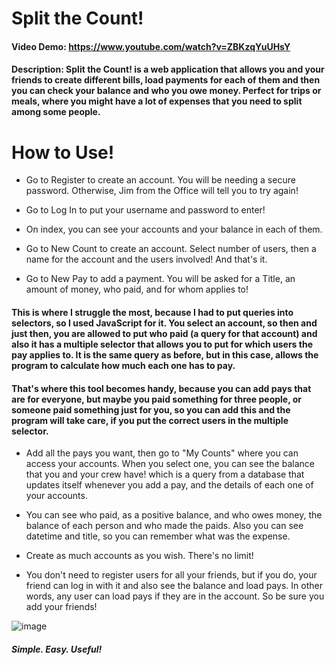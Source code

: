 # Split the Count!
#### Video Demo: https://www.youtube.com/watch?v=ZBKzqYuUHsY
#### Description: Split the Count! is a web application that allows you and your friends to create different bills, load payments for each of them and then you can check your balance and who you owe money. Perfect for trips or meals, where you might have a lot of expenses that you need to split among some people.

# How to Use!

- Go to Register to create an account. You will be needing a secure password. Otherwise, Jim from the Office will tell you to try again!

- Go to Log In to put your username and password to enter!

- On index, you can see your accounts and your balance in each of them.

- Go to New Count to create an account. Select number of users, then a name for the account and the users involved! And that's it.

- Go to New Pay to add a payment. You will be asked for a Title, an amount of money, who paid, and for whom applies to!

#### This is where I struggle the most, because I had to put queries into selectors, so I used JavaScript for it. You select an account, so then and just then, you are allowed to put who paid (a query for that account) and also it has a multiple selector that allows you to put for which users the pay applies to. It is the same query as before, but in this case, allows the program to calculate how much each one has to pay.

#### That's where this tool becomes handy, because you can add pays that are for everyone, but maybe you paid something for three people, or someone paid something just for you, so you can add this and the program will take care, if you put the correct users in the multiple selector.

- Add all the pays you want, then go to "My Counts" where you can access your accounts. When you select one, you can see the balance that you and your crew have! which is a query from a database that updates itself whenever you add a pay, and the details of each one of your accounts. 

- You can see who paid, as a positive balance, and who owes money, the balance of each person and who made the paids. Also you can see datetime and title, so you can remember what was the expense.

- Create as much accounts as you wish. There's no limit!

- You don't need to register users for all your friends, but if you do, your friend can log in with it and also see the balance and load pays. In other words, any user can load pays if they are in the account. So be sure you add your friends!

![image](https://user-images.githubusercontent.com/63516957/110690810-1a03e200-81c3-11eb-8f75-10151b546a4c.png)


##### Simple. Easy. Useful!
